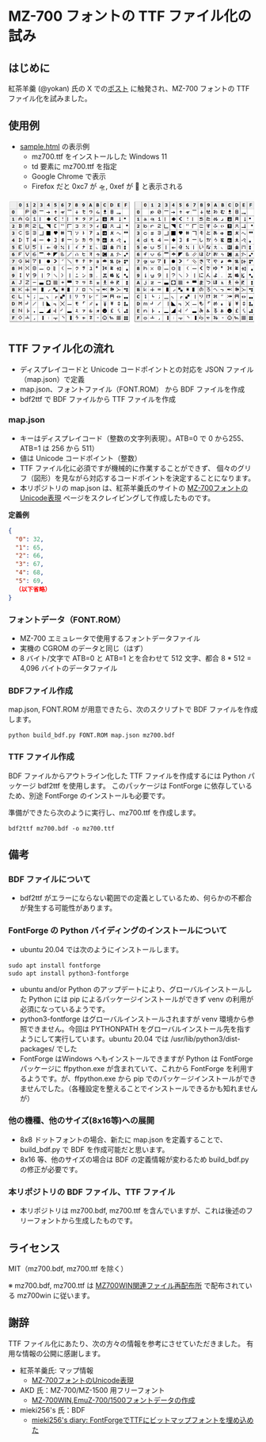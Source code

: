# MZ-700 フォントの TTF ファイル化の試み

## はじめに

紅茶羊羹 (@yokan) 氏の X での[ポスト](https://x.com/youkan700/status/1904172150308675973)
に触発され、MZ-700 フォントの TTF ファイル化を試みました。

## 使用例

- [sample.html](sample.html) の表示例
  - mz700.ttf をインストールした Windows 11
  - td 要素に mz700.ttf を指定
  - Google Chrome で表示
  - Firefox だと 0xc7 が 🛸, 0xef が 🐍 と表示される

![](sample.png)

## TTF ファイル化の流れ

- ディスプレイコードと Unicode コードポイントとの対応を JSON ファイル（map.json）で定義
- map.json、フォントファイル（FONT.ROM） から BDF ファイルを作成
- bdf2ttf で BDF ファイルから TTF ファイルを作成

### map.json

- キーはディスプレイコード（整数の文字列表現）。ATB=0 で 0 から255、ATB=1 は 256 から 511）
- 値は Unicode コードポイント（整数）
- TTF ファイル化に必須ですが機械的に作業することができず、
個々のグリフ（図形）を見ながら対応するコードポイントを決定することになります。
- 本リポジトリの map.json は、紅茶羊羹氏のサイトの
[MZ-700フォントのUnicode表現](http://www.maroon.dti.ne.jp/youkan/mz700/unicode.html)
ページをスクレイピングして作成したものです。

__定義例__

```json
{
  "0": 32,
  "1": 65,
  "2": 66,
  "3": 67,
  "4": 68,
  "5": 69,
  （以下省略）
}
```

### フォントデータ（FONT.ROM）

- MZ-700 エミュレータで使用するフォントデータファイル
- 実機の CGROM のデータと同じ（はず）
- 8 バイト/文字で ATB=0 と ATB=1 とを合わせて 512 文字、都合 8 * 512 = 4,096 バイトのデータファイル



### BDFファイル作成

map.json, FONT.ROM が用意できたら、次のスクリプトで BDF ファイルを作成します。

```
python build_bdf.py FONT.ROM map.json mz700.bdf
```

### TTF ファイル作成

BDF ファイルからアウトライン化した TTF ファイルを作成するには
Python パッケージ bdf2ttf を使用します。
このパッケージは FontForge に依存しているため、別途 FontForge のインストールも必要です。

準備ができたら次のように実行し、mz700.ttf を作成します。

```
bdf2ttf mz700.bdf -o mz700.ttf
```

## 備考

### BDF ファイルについて

- bdf2ttf がエラーにならない範囲での定義としているため、何らかの不都合が発生する可能性があります。

### FontForge の Python バイディングのインストールについて

- ubuntu 20.04 では次のようにインストールします。

```
sudo apt install fontforge
sudo apt install python3-fontforge
```

- ubuntu and/or Python のアップデートにより、グローバルインストールした Python には pip によるパッケージインストールができず venv の利用が必須になっているようです。
- python3-fontforge はグローバルインストールされますが venv 環境から参照できません。今回は PYTHONPATH をグローバルインストール先を指すようにして実行しています。ubuntu 20.04 では /usr/lib/python3/dist-packages/ でした
- FontForge はWindows へもインストールできますが Python は FontForge パッケージに ffpython.exe が含まれていて、これから FontForge を利用するようです。が、ffpython.exe から pip でのパッケ－ジインストールができませんでした。（各種設定を整えることでインストールできるかも知れませんが）

### 他の機種、他のサイズ(8x16等)への展開

- 8x8 ドットフォントの場合、新たに map.json を定義することで、build_bdf.py で BDF を作成可能だと思います。
- 8x16 等、他のサイズの場合は BDF の定義情報が変わるため build_bdf.py の修正が必要です。

### 本リポジトリの BDF ファイル、TTF ファイル

- 本リポジトリは mz700.bdf, mz700.ttf を含んでいますが、これは後述のフリーフォントから生成したものです。

## ライセンス


MIT（mz700.bdf, mz700.ttf を除く）

※ mz700.bdf, mz700.ttf は
[MZ700WIN関連ファイル再配布所](http://mzakd.cool.coocan.jp/mz-memories/mz700win.html) 
で配布されている mz700win に従います。

## 謝辞

TTF ファイル化にあたり、次の方々の情報を参考にさせていただきました。
有用な情報の公開に感謝します。

- 紅茶羊羹氏: マップ情報
  - [MZ-700フォントのUnicode表現](http://www.maroon.dti.ne.jp/youkan/mz700/unicode.html)
- AKD 氏：MZ-700/MZ-1500 用フリーフォント 
  - [MZ-700WIN,EmuZ-700/1500フォントデータの作成](http://mzakd.cool.coocan.jp/starthp/subpage15.html)
- mieki256's 氏：BDF 
  - [mieki256's diary: FontForgeでTTFにビットマップフォントを埋め込めた](http://blawat2015.no-ip.com/~mieki256/diary/20190530.html#201905300)